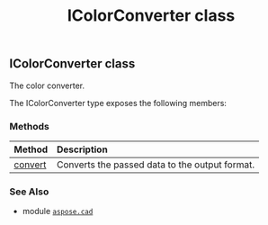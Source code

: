 ﻿---
title: IColorConverter class
second_title: Aspose.CAD for Python via .NET API References
description: 
type: docs
weight: 160
url: /aspose.cad/icolorconverter/
is_root: false
---

## IColorConverter class

The color converter.



The IColorConverter type exposes the following members:

### Methods
| Method | Description |
| :- | :- |
| [convert](/cad/python-net/aspose.cad/icolorconverter/convert/#aspose.cad.PixelDataFormat-bytes-int-int-int-int-aspose.cad.PixelDataFormat-bytes-int) | Converts the passed data to the output format. |



### See Also
* module [`aspose.cad`](..)
